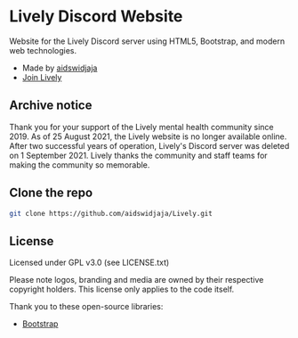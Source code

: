 # Lively Discord Website

Website for the Lively Discord server using HTML5, Bootstrap, and modern web technologies.

- Made by [aidswidjaja](https://aidswidjaja.github.io)
- [Join Lively](https://discord.is/lively)

## Archive notice

Thank you for your support of the Lively mental health community since 2019. As of 25 August 2021, the Lively website is no longer available online. After two successful years of operation, Lively's Discord server was deleted on 1 September 2021. Lively thanks the community and staff teams for making the community so memorable.

## Clone the repo

```bash
git clone https://github.com/aidswidjaja/Lively.git
```

## License

Licensed under GPL v3.0 (see LICENSE.txt)

Please note logos, branding and media are owned by their respective copyright holders. This license only applies to the code itself.

Thank you to these open-source libraries:
- [Bootstrap](https://getbootstrap.com/)
